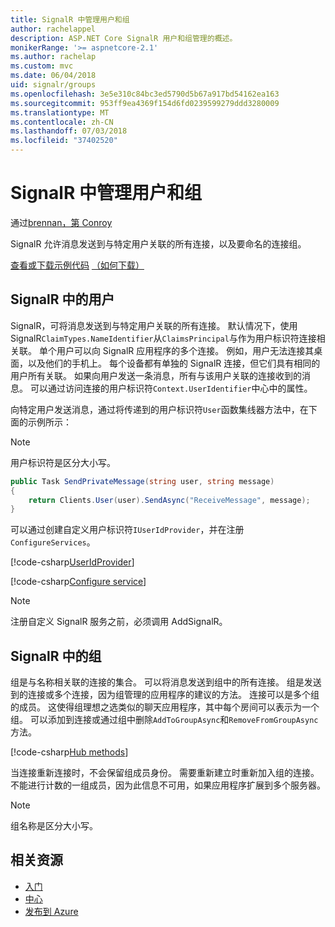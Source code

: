 ```yaml
---
title: SignalR 中管理用户和组
author: rachelappel
description: ASP.NET Core SignalR 用户和组管理的概述。
monikerRange: '>= aspnetcore-2.1'
ms.author: rachelap
ms.custom: mvc
ms.date: 06/04/2018
uid: signalr/groups
ms.openlocfilehash: 3e5e310c84bc3ed5790d5b67a917bd54162ea163
ms.sourcegitcommit: 953ff9ea4369f154d6fd0239599279ddd3280009
ms.translationtype: MT
ms.contentlocale: zh-CN
ms.lasthandoff: 07/03/2018
ms.locfileid: "37402520"
---
```

# <a name="manage-users-and-groups-in-signalr"></a>SignalR 中管理用户和组

通过[brennan，第 Conroy](https://github.com/BrennanConroy)

SignalR 允许消息发送到与特定用户关联的所有连接，以及要命名的连接组。

[查看或下载示例代码](https://github.com/aspnet/Docs/tree/master/aspnetcore/signalr/groups/sample/) [（如何下载）](xref:tutorials/index#how-to-download-a-sample)

## <a name="users-in-signalr"></a>SignalR 中的用户

SignalR，可将消息发送到与特定用户关联的所有连接。 默认情况下，使用 SignalR`ClaimTypes.NameIdentifier`从`ClaimsPrincipal`与作为用户标识符连接相关联。 单个用户可以向 SignalR 应用程序的多个连接。 例如，用户无法连接其桌面，以及他们的手机上。 每个设备都有单独的 SignalR 连接，但它们具有相同的用户所有关联。 如果向用户发送一条消息，所有与该用户关联的连接收到的消息。 可以通过访问连接的用户标识符`Context.UserIdentifier`中心中的属性。

向特定用户发送消息，通过将传递到的用户标识符`User`函数集线器方法中，在下面的示例所示：

> [!NOTE]
> 用户标识符是区分大小写。

```csharp
public Task SendPrivateMessage(string user, string message)
{
    return Clients.User(user).SendAsync("ReceiveMessage", message);
}
```

可以通过创建自定义用户标识符`IUserIdProvider`，并在注册`ConfigureServices`。

[!code-csharp[UserIdProvider](groups/sample/customuseridprovider.cs?range=4-10)]

[!code-csharp[Configure service](groups/sample/startup.cs?range=21-22,39-42)]

> [!NOTE]
> 注册自定义 SignalR 服务之前，必须调用 AddSignalR。

## <a name="groups-in-signalr"></a>SignalR 中的组

组是与名称相关联的连接的集合。 可以将消息发送到组中的所有连接。 组是发送到的连接或多个连接，因为组管理的应用程序的建议的方法。 连接可以是多个组的成员。 这使得组理想之选类似的聊天应用程序，其中每个房间可以表示为一个组。 可以添加到连接或通过组中删除`AddToGroupAsync`和`RemoveFromGroupAsync`方法。

[!code-csharp[Hub methods](groups/sample/hubs/chathub.cs?range=15-27)]

当连接重新连接时，不会保留组成员身份。 需要重新建立时重新加入组的连接。 不能进行计数的一组成员，因为此信息不可用，如果应用程序扩展到多个服务器。

> [!NOTE]
> 组名称是区分大小写。

## <a name="related-resources"></a>相关资源

* [入门](xref:tutorials/signalr)
* [中心](xref:signalr/hubs)
* [发布到 Azure](xref:signalr/publish-to-azure-web-app)
